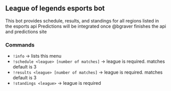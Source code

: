 ## League of legends esports bot
This bot provides schedule, results, and standings for all regions listed in the esports api
Predictions will be integrated once @bgraver finishes the api and predictions site

### Commands
- `!info` -> lists this menu
- `!schedule <league> [number of matches]` -> league is required. matches default is 3
- `!results <league> [number of matches]` -> league is required. matches default is 3
- `!standings <league>` -> league is required
